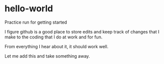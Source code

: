 # hello-world
Practice run for getting started

I figure github is a good place to store edits and keep track of changes that I make to the coding that I do at work and for fun.

From everything I hear about it, it should work well.

Let me add this and take something away.
